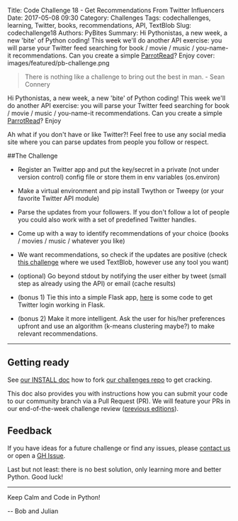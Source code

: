 Title: Code Challenge 18 - Get Recommendations From Twitter Influencers
Date: 2017-05-08 09:30
Category: Challenges
Tags: codechallenges, learning, Twitter, books, recommendations, API, TextBlob
Slug: codechallenge18
Authors: PyBites
Summary: Hi Pythonistas, a new week, a new 'bite' of Python coding! This week we'll do another API exercise: you will parse your Twitter feed searching for book / movie / music / you-name-it recommendations. Can you create a simple [ParrotRead](https://parrotread.com)? Enjoy
cover: images/featured/pb-challenge.png

> There is nothing like a challenge to bring out the best in man. - Sean Connery

Hi Pythonistas, a new week, a new 'bite' of Python coding! This week we'll do another API exercise: you will parse your Twitter feed searching for book / movie / music / you-name-it recommendations. Can you create a simple [ParrotRead](https://parrotread.com)? Enjoy

Ah what if you don't have or like Twitter?! Feel free to use any social media site where you can parse updates from people you follow or respect. 

##The Challenge

* Register an Twitter app and put the key/secret in a private (not under version control) config file or store them in env variables (os.environ)

* Make a virtual environment and pip install Twython or Tweepy (or your favorite Twitter API module)

* Parse the updates from your followers. If you don't follow a lot of people you could also work with a set of predefined Twitter handles.

* Come up with a way to identify recommendations of your choice (books / movies / music / whatever you like)

* We want recommendations, so check if the updates are positive (check [this challenge](http://pybit.es/codechallenge07_review.html) where we used TextBlob, however use any tool you want)

* (optional) Go beyond stdout by notifying the user either by tweet (small step as already using the API) or email (cache results)

* (bonus 1) Tie this into a simple Flask app, [here](https://github.com/pybites/100DaysOfCode/tree/master/038) is some code to get Twitter login working in Flask.

* (bonus 2) Make it more intelligent. Ask the user for his/her preferences upfront and use an algorithm (k-means clustering maybe?) to make relevant recommendations.

---

## Getting ready

See [our INSTALL doc](https://github.com/pybites/challenges/blob/master/INSTALL.md) how to fork [our challenges repo](https://github.com/pybites/challenges) to get cracking. 

This doc also provides you with instructions how you can submit your code to our community branch via a Pull Request (PR). We will feature your PRs in our end-of-the-week challenge review ([previous editions](http://pybit.es/pages/challenges.html)).

## Feedback

If you have ideas for a future challenge or find any issues, please [contact us](http://pybit.es/pages/about.html) or open a [GH Issue](https://github.com/pybites/challenges/issues).

Last but not least: there is no best solution, only learning more and better Python. Good luck!

---

Keep Calm and Code in Python!

-- Bob and Julian
